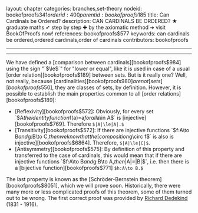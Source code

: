layout: chapter
categories: branches,set-theory
nodeid: bookofproofs$341
orderid: 400
parentid: bookofproofs$185
title: Can Cardinals be Ordered?
description: CAN CARDINALS BE ORDERED? ★ graduate maths ✔ step by step ✚ by the axiomatic method ➜ visit BookOfProofs now!
references: bookofproofs$577
keywords: can cardinals be ordered,ordered cardinals,order of cardinals
contributors: bookofproofs


---


---

We have defined a [comparison between cardinals][bookofproofs$984] using the sign "`$\le$`" for "lower or equal", like it is used in case of a usual [order relation][bookofproofs$189] between sets. But is it really one? Well, not really, because [cardinalities][bookofproofs$980] are not [sets][bookofproofs$550], they are classes of sets, by definition. However, it is possible to establish the main properties common to all [order relations][bookofproofs$189]:

* [Reflexivity][bookofproofs$572]: Obviously, for every set `$A$` the identity function `$f(a)=a$` for all `$a\in A$` is [injective][bookofproofs$769]. Therefore `$|A|\le|A|.$`
* [Transitivity][bookofproofs$572]: If there are injective functions `$f:A\to B$` and `$g:B\to C,$` then we know that the 
[composition `$g\circ f$` is also is injective][bookofproofs$6864]. Therefore, `$|A|\le|C|$`.
* [Antisymmetry][bookofproofs$575]: By definition of this property and transferred to the case of cardinals, this would mean that if there are injective functions `$f:A\to B$` and `$g:B\to A,$` then `$|A|=|B|$`, i.e. then there is a [bijective function][bookofproofs$771] `$h:A\to B.$`

The last property is known as the [Schröder-Bernstein theorem][bookofproofs$8051], which we will prove soon. Historically, there were many more or less complicated proofs of this theorem, some of them turned out to be wrong. 
The first correct proof was provided by [Richard Dedekind](https://mathshistory.st-andrews.ac.uk/Biographies/Dedekind/) (1831 - 1916).
